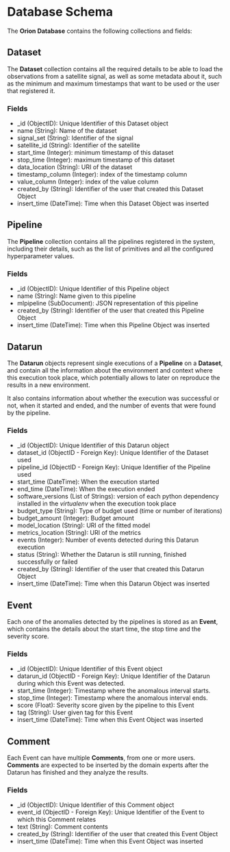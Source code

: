 # Database Schema

The **Orion Database** contains the following collections and fields:

## Dataset

The **Dataset** collection contains all the required details to be able to load
the observations from a satellite signal, as well as some metadata about it, such as
the minimum and maximum timestamps that want to be used or the user that registered it.

### Fields

* \_id (ObjectID): Unique Identifier of this Dataset object
* name (String): Name of the dataset
* signal_set (String): Identifier of the signal
* satellite_id (String): Identifier of the satellite
* start_time (Integer): minimum timestamp of this dataset
* stop_time (Integer): maximum timestamp of this dataset
* data_location (String): URI of the dataset
* timestamp_column (Integer): index of the timestamp column
* value_column (Integer): index of the value column
* created_by (String): Identifier of the user that created this Dataset Object
* insert_time (DateTime): Time when this Dataset Object was inserted

## Pipeline

The **Pipeline** collection contains all the pipelines registered in the system, including
their details, such as the list of primitives and all the configured hyperparameter values.

### Fields

* \_id (ObjectID): Unique Identifier of this Pipeline object
* name (String): Name given to this pipeline
* mlpipeline (SubDocument): JSON representation of this pipeline
* created_by (String): Identifier of the user that created this Pipeline Object
* insert_time (DateTime): Time when this Pipeline Object was inserted

## Datarun

The **Datarun** objects represent single executions of a **Pipeline** on a **Dataset**,
and contain all the information about the environment and context where this execution
took place, which potentially allows to later on reproduce the results in a new environment.

It also contains information about whether the execution was successful or not, when it started
and ended, and the number of events that were found by the pipeline.

### Fields

* \_id (ObjectID): Unique Identifier of this Datarun object
* dataset_id (ObjectID - Foreign Key): Unique Identifier of the Dataset used
* pipeline_id (ObjectID - Foreign Key): Unique Identifier of the Pipeline used
* start_time (DateTime): When the execution started
* end_time (DateTime): When the execution ended
* software_versions (List of Strings): version of each python dependency installed in the
  *virtualenv* when the execution took place
* budget_type (String): Type of budget used (time or number of iterations)
* budget_amount (Integer): Budget amount
* model_location (String): URI of the fitted model
* metrics_location (String): URI of the metrics
* events (Integer): Number of events detected during this Datarun execution
* status (String): Whether the Datarun is still running, finished successfully or failed
* created_by (String): Identifier of the user that created this Datarun Object
* insert_time (DateTime): Time when this Datarun Object was inserted

## Event

Each one of the anomalies detected by the pipelines is stored as an **Event**, which
contains the details about the start time, the stop time and the severity score.

### Fields

* \_id (ObjectID): Unique Identifier of this Event object
* datarun_id (ObjectID - Foreign Key): Unique Identifier of the Datarun during which this
  Event was detected.
* start_time (Integer): Timestamp where the anomalous interval starts.
* stop_time (Integer): Timestamp where the anomalous interval ends.
* score (Float): Severity score given by the pipeline to this Event
* tag (String): User given tag for this Event
* insert_time (DateTime): Time when this Event Object was inserted

## Comment

Each Event can have multiple **Comments**, from one or more users.
**Comments** are expected to be inserted by the domain experts after the Datarun has
finished and they analyze the results.

### Fields

* \_id (ObjectID): Unique Identifier of this Comment object
* event_id (ObjectID - Foreign Key): Unique Identifier of the Event to which this Comment relates
* text (String): Comment contents
* created_by (String): Identifier of the user that created this Event Object
* insert_time (DateTime): Time when this Event Object was inserted

